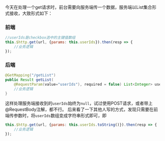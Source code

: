 今天在处理一个get请求时，前台需要向服务端传一个数据，服务端以List集合形式接收，大致形式如下：
### 前端
```js
//userIds是checkbox选中的主键值数组
this.$http.get(url, {params: this.userIds}).then(resp => {
    //业务逻辑
});
```
### 后端
```java
@GetMapping("/getList")
public Result getList(
    @RequestParam(value="userIds"), required = false) List<Integer> userIds){
    //业务逻辑
}
```

这样处理服务端接收到的`userIds`始终为`null`，试过使用POST请求，或者带上@RequestBody注解，都不行。
后来看了一下其他人写的方式，发现只需要在前端传参数时，将`userIds`数组变成字符串形式即可，即
```js
this.$http.get(url, {params: this.userIds.toString()}).then(resp => {
    //业务逻辑
});
```